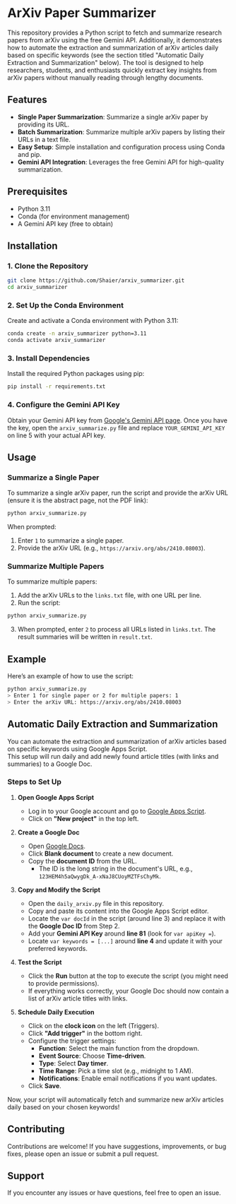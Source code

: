 # ArXiv Paper Summarizer

This repository provides a Python script to fetch and summarize research papers from arXiv using the free Gemini API. Additionally, it demonstrates how to automate the extraction and summarization of arXiv articles daily based on specific keywords (see the section titled "Automatic Daily Extraction and Summarization" below). The tool is designed to help researchers, students, and enthusiasts quickly extract key insights from arXiv papers without manually reading through lengthy documents.

## Features
- **Single Paper Summarization**: Summarize a single arXiv paper by providing its URL.
- **Batch Summarization**: Summarize multiple arXiv papers by listing their URLs in a text file.
- **Easy Setup**: Simple installation and configuration process using Conda and pip.
- **Gemini API Integration**: Leverages the free Gemini API for high-quality summarization.

## Prerequisites
- Python 3.11
- Conda (for environment management)
- A Gemini API key (free to obtain)

## Installation

### 1. Clone the Repository
```bash
git clone https://github.com/Shaier/arxiv_summarizer.git
cd arxiv_summarizer
```

### 2. Set Up the Conda Environment
Create and activate a Conda environment with Python 3.11:
```bash
conda create -n arxiv_summarizer python=3.11
conda activate arxiv_summarizer
```

### 3. Install Dependencies
Install the required Python packages using pip:
```bash
pip install -r requirements.txt
```

### 4. Configure the Gemini API Key
Obtain your Gemini API key from [Google's Gemini API page](https://ai.google.dev/gemini-api/docs/api-key). Once you have the key, open the `arxiv_summarize.py` file and replace `YOUR_GEMINI_API_KEY` on line 5 with your actual API key.

## Usage

### Summarize a Single Paper
To summarize a single arXiv paper, run the script and provide the arXiv URL (ensure it is the abstract page, not the PDF link):
```bash
python arxiv_summarize.py
```
When prompted:
1. Enter `1` to summarize a single paper.
2. Provide the arXiv URL (e.g., `https://arxiv.org/abs/2410.08003`).

### Summarize Multiple Papers
To summarize multiple papers:
1. Add the arXiv URLs to the `links.txt` file, with one URL per line.
2. Run the script:
```bash
python arxiv_summarize.py
```
3. When prompted, enter `2` to process all URLs listed in `links.txt`. The result summaries will be written in `result.txt`.

## Example
Here’s an example of how to use the script:
```bash
python arxiv_summarize.py
> Enter 1 for single paper or 2 for multiple papers: 1
> Enter the arXiv URL: https://arxiv.org/abs/2410.08003
```

## Automatic Daily Extraction and Summarization  
  
 You can automate the extraction and summarization of arXiv articles based on specific keywords using Google Apps Script.  
 This setup will run daily and add newly found article titles (with links and summaries) to a Google Doc.  
  
 ### Steps to Set Up  
  
 1. **Open Google Apps Script**  
    - Log in to your Google account and go to [Google Apps Script](https://script.google.com/home/my).  
    - Click on **"New project"** in the top left.  
  
 2. **Create a Google Doc**  
    - Open [Google Docs](https://docs.google.com).  
    - Click **Blank document** to create a new document.  
    - Copy the **document ID** from the URL.  
      - The ID is the long string in the document's URL, e.g., `123HEM4h5aQwygDk_A-xNaJ8CUoyMZTFsChyMk`.  
  
 3. **Copy and Modify the Script**  
    - Open the `daily_arxiv.py` file in this repository.  
    - Copy and paste its content into the Google Apps Script editor.  
    - Locate the `var docId` in the script (around line 3) and replace it with the **Google Doc ID** from Step 2.  
    - Add your **Gemini API Key** around **line 81** (look for `var apiKey =`).
    - Locate `var keywords = [...]` around **line 4** and update it with your preferred keywords.  
  
 4. **Test the Script**  
    - Click the **Run** button at the top to execute the script (you might need to provide permissions).  
    - If everything works correctly, your Google Doc should now contain a list of arXiv article titles with links.  
  
 5. **Schedule Daily Execution**  
    - Click on the **clock icon** on the left (Triggers).  
    - Click **"Add trigger"** in the bottom right.  
    - Configure the trigger settings:  
      - **Function**: Select the main function from the dropdown.  
      - **Event Source**: Choose **Time-driven**.  
      - **Type**: Select **Day timer**.  
      - **Time Range**: Pick a time slot (e.g., midnight to 1 AM).  
      - **Notifications**: Enable email notifications if you want updates.  
    - Click **Save**.  
  
 Now, your script will automatically fetch and summarize new arXiv articles daily based on your chosen keywords!  



## Contributing
Contributions are welcome! If you have suggestions, improvements, or bug fixes, please open an issue or submit a pull request.

## Support
If you encounter any issues or have questions, feel free to open an issue.
